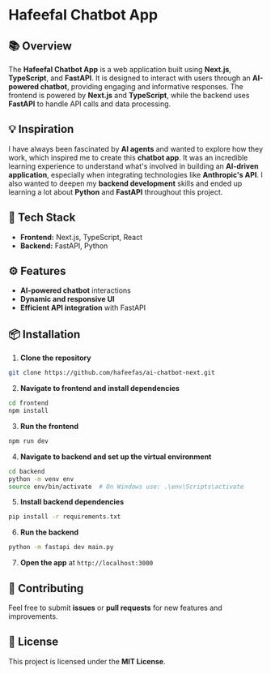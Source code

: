# **HafeefaI Chatbot App**

## 📚 **Overview**

The **HafeefaI Chatbot App** is a web application built using **Next.js**, **TypeScript**, and **FastAPI**. It is designed to interact with users through an **AI-powered chatbot**, providing engaging and informative responses.
The frontend is powered by **Next.js** and **TypeScript**, while the backend uses **FastAPI** to handle API calls and data processing.

## 💡 **Inspiration**

I have always been fascinated by **AI agents** and wanted to explore how they work, which inspired me to create this **chatbot app**. 
It was an incredible learning experience to understand what's involved in building an **AI-driven application**, especially when integrating technologies like **Anthropic's API**. 
I also wanted to deepen my **backend development** skills and ended up learning a lot about **Python** and **FastAPI** throughout this project.

## 🚀 **Tech Stack**

- **Frontend:** Next.js, TypeScript, React
- **Backend:** FastAPI, Python

## ⚙️ **Features**

- **AI-powered chatbot** interactions
- **Dynamic and responsive UI**
- **Efficient API integration** with FastAPI

## 📦 **Installation**

1. **Clone the repository**

```bash
git clone https://github.com/hafeefas/ai-chatbot-next.git
```

2. **Navigate to frontend and install dependencies**

```bash
cd frontend
npm install
```

3. **Run the frontend**

```bash
npm run dev
```

4. **Navigate to backend and set up the virtual environment**

```bash
cd backend
python -m venv env
source env/bin/activate  # On Windows use: .\env\Scripts\activate
```

5. **Install backend dependencies**

```bash
pip install -r requirements.txt
```

6. **Run the backend**

```bash
python -m fastapi dev main.py
```

7. **Open the app** at `http://localhost:3000`

## 🤝 **Contributing**

Feel free to submit **issues** or **pull requests** for new features and improvements.

## 📜 **License**

This project is licensed under the **MIT License**.

